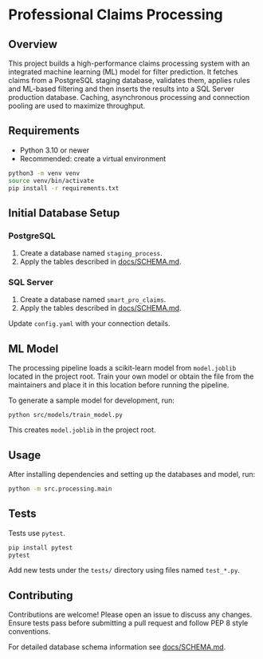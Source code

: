# Professional Claims Processing

## Overview
This project builds a high-performance claims processing system with an integrated machine learning (ML) model for filter prediction. It fetches claims from a PostgreSQL staging database, validates them, applies rules and ML-based filtering and then inserts the results into a SQL Server production database. Caching, asynchronous processing and connection pooling are used to maximize throughput.

## Requirements
- Python 3.10 or newer
- Recommended: create a virtual environment

```bash
python3 -m venv venv
source venv/bin/activate
pip install -r requirements.txt
```

## Initial Database Setup
### PostgreSQL
1. Create a database named `staging_process`.
2. Apply the tables described in [docs/SCHEMA.md](docs/SCHEMA.md).

### SQL Server
1. Create a database named `smart_pro_claims`.
2. Apply the tables described in [docs/SCHEMA.md](docs/SCHEMA.md).

Update `config.yaml` with your connection details.

## ML Model
The processing pipeline loads a scikit-learn model from `model.joblib` located in the project root. Train your own model or obtain the file from the maintainers and place it in this location before running the pipeline.

To generate a sample model for development, run:
```
python src/models/train_model.py
```
This creates `model.joblib` in the project root.

## Usage
After installing dependencies and setting up the databases and model, run:

```bash
python -m src.processing.main
```

## Tests
Tests use `pytest`.

```bash
pip install pytest
pytest
```

Add new tests under the `tests/` directory using files named `test_*.py`.

## Contributing
Contributions are welcome! Please open an issue to discuss any changes. Ensure tests pass before submitting a pull request and follow PEP 8 style conventions.

For detailed database schema information see [docs/SCHEMA.md](docs/SCHEMA.md).
